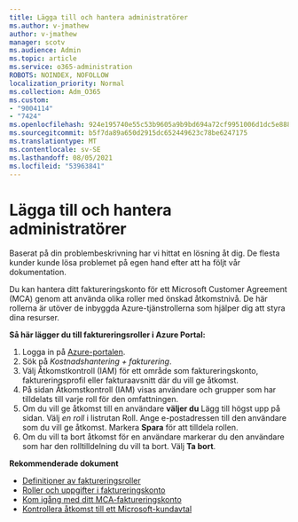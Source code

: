 ```yaml
---
title: Lägga till och hantera administratörer
ms.author: v-jmathew
author: v-jmathew
manager: scotv
ms.audience: Admin
ms.topic: article
ms.service: o365-administration
ROBOTS: NOINDEX, NOFOLLOW
localization_priority: Normal
ms.collection: Adm_O365
ms.custom:
- "9004114"
- "7424"
ms.openlocfilehash: 924e195740e55c53b9605a9b9bd694a72cf9951006d1dc5e888023cd6e3f9d45
ms.sourcegitcommit: b5f7da89a650d2915dc652449623c78be6247175
ms.translationtype: MT
ms.contentlocale: sv-SE
ms.lasthandoff: 08/05/2021
ms.locfileid: "53963841"
---
```

# <a name="how-to-add-and-manage-admins"></a>Lägga till och hantera administratörer

Baserat på din problembeskrivning har vi hittat en lösning åt dig. De flesta kunder kunde lösa problemet på egen hand efter att ha följt vår dokumentation.

Du kan hantera ditt faktureringskonto för ett Microsoft Customer Agreement (MCA) genom att använda olika roller med önskad åtkomstnivå. De här rollerna är utöver de inbyggda Azure-tjänstrollerna som hjälper dig att styra dina resurser.

**Så här lägger du till faktureringsroller i Azure Portal:**

1. Logga in på [Azure-portalen](https://portal.azure.com/).
2. Sök på *Kostnadshantering + fakturering*.
3. Välj Åtkomstkontroll (IAM) för ett område som faktureringskonto, faktureringsprofil eller fakturaavsnitt där du vill ge åtkomst.
4. På sidan Åtkomstkontroll (IAM) visas användare och grupper som har tilldelats till varje roll för den omfattningen.
5. Om du vill ge åtkomst till en användare **väljer du** Lägg till högst upp på sidan. Välj *en roll* i listrutan Roll. Ange e-postadressen till den användare som du vill ge åtkomst. Markera **Spara** för att tilldela rollen.
6. Om du vill ta bort åtkomst för en användare markerar du den användare som har den rolltilldelning du vill ta bort. Välj **Ta bort**.

**Rekommenderade dokument**

- [Definitioner av faktureringsroller](https://docs.microsoft.com/azure/cost-management-billing/manage/understand-mca-roles)
- [Roller och uppgifter i faktureringskonto](https://docs.microsoft.com/azure/cost-management-billing/manage/understand-mca-roles#billing-account-roles-and-tasks)
- [Kom igång med ditt MCA-faktureringskonto](https://docs.microsoft.com/azure/cost-management-billing/understand/mca-overview)
- [Kontrollera åtkomst till ett Microsoft-kundavtal](https://docs.microsoft.com/azure/cost-management-billing/manage/change-credit-card?WT.mc_id=Portal-Microsoft_Azure_Support%22%20%5Cl%20%22manage-credit-cards-for-a-microsoft-customer-agreement%22%20%5Ct%20%22_blank#check-the-type-of-your-account)
